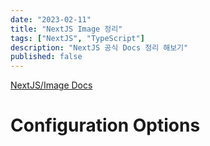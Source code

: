 ```yaml
---
date: "2023-02-11"
title: "NextJS Image 정리"
tags: ["NextJS", "TypeScript"]
description: "NextJS 공식 Docs 정리 해보기"
published: false
---
```


[NextJS/Image Docs](https://nextjs.org/docs/api-reference/next/image#loader-configuration)

# Configuration Options
